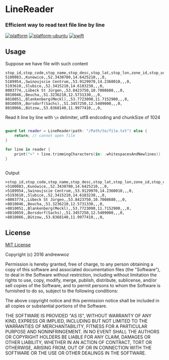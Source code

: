 # LineReader
### Efficient way to read text file line by line
[![platform](https://img.shields.io/badge/platform-osx%20%7C%20ios%20%7C%20watchos%20%7C%20tvos%20-lightgrey.svg)]()
[![platform-ubuntu](https://img.shields.io/badge/platform-ubuntu-lightgrey.svg)]()
[![swift](https://img.shields.io/badge/swift-3.0.1-yellow.svg)]()


## Usage

Suppose we have file with such content
```
stop_id,stop_code,stop_name,stop_desc,stop_lat,stop_lon,zone_id,stop_url,location_type,parent_station
5100083,,Kunowice,,52.3430780,14.6425210,,,0,
5189954,,Swinoujscie Centrum,,53.9129970,14.2360010,,,0,
5193610,,Slubice,,52.3415210,14.6183230,,,0,
8003774,,Lübeck St Jürgen,,53.8423750,10.7008680,,,0,
8010046,,Beucha,,51.3236210,12.5731330,,,0,
8010051,,Blankenberg(Meckl),,53.7723090,11.7152900,,,0,
8010059,,Borsdorf(Sachs),,51.3457250,12.5409000,,,0,
8010066,,Bützow,,53.8368140,11.9977410,,,0,

```

Read it line by line with `\n` delimiter, utf8 endcoding and chunkSize of 1024

```swift

guard let reader = LineReader(path: "/Path/to/file.txt") else {
    return; // cannot open file
}

for line in reader {
    print(">" + line.trimmingCharacters(in: .whitespacesAndNewlines))      
}
 
```

Output

```
>stop_id,stop_code,stop_name,stop_desc,stop_lat,stop_lon,zone_id,stop_url,location_type,parent_station
>5100083,,Kunowice,,52.3430780,14.6425210,,,0,
>5189954,,Swinoujscie Centrum,,53.9129970,14.2360010,,,0,
>5193610,,Slubice,,52.3415210,14.6183230,,,0,
>8003774,,Lübeck St Jürgen,,53.8423750,10.7008680,,,0,
>8010046,,Beucha,,51.3236210,12.5731330,,,0,
>8010051,,Blankenberg(Meckl),,53.7723090,11.7152900,,,0,
>8010059,,Borsdorf(Sachs),,51.3457250,12.5409000,,,0,
>8010066,,Bützow,,53.8368140,11.9977410,,,0,

```
License
-----
[MIT License](http://opensource.org/licenses/MIT)

Copyright (c) 2016 andrewwoz

Permission is hereby granted, free of charge, to any person obtaining a copy
of this software and associated documentation files (the "Software"), to deal
in the Software without restriction, including without limitation the rights
to use, copy, modify, merge, publish, distribute, sublicense, and/or sell
copies of the Software, and to permit persons to whom the Software is
furnished to do so, subject to the following conditions:

The above copyright notice and this permission notice shall be included in all
copies or substantial portions of the Software.

THE SOFTWARE IS PROVIDED "AS IS", WITHOUT WARRANTY OF ANY KIND, EXPRESS OR
IMPLIED, INCLUDING BUT NOT LIMITED TO THE WARRANTIES OF MERCHANTABILITY,
FITNESS FOR A PARTICULAR PURPOSE AND NONINFRINGEMENT. IN NO EVENT SHALL THE
AUTHORS OR COPYRIGHT HOLDERS BE LIABLE FOR ANY CLAIM, DAMAGES OR OTHER
LIABILITY, WHETHER IN AN ACTION OF CONTRACT, TORT OR OTHERWISE, ARISING FROM,
OUT OF OR IN CONNECTION WITH THE SOFTWARE OR THE USE OR OTHER DEALINGS IN THE
SOFTWARE.
